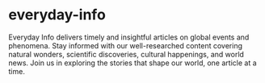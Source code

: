 # everyday-info
Everyday Info delivers timely and insightful articles on global events and phenomena. Stay informed with our well-researched content covering natural wonders, scientific discoveries, cultural happenings, and world news. Join us in exploring the stories that shape our world, one article at a time.

